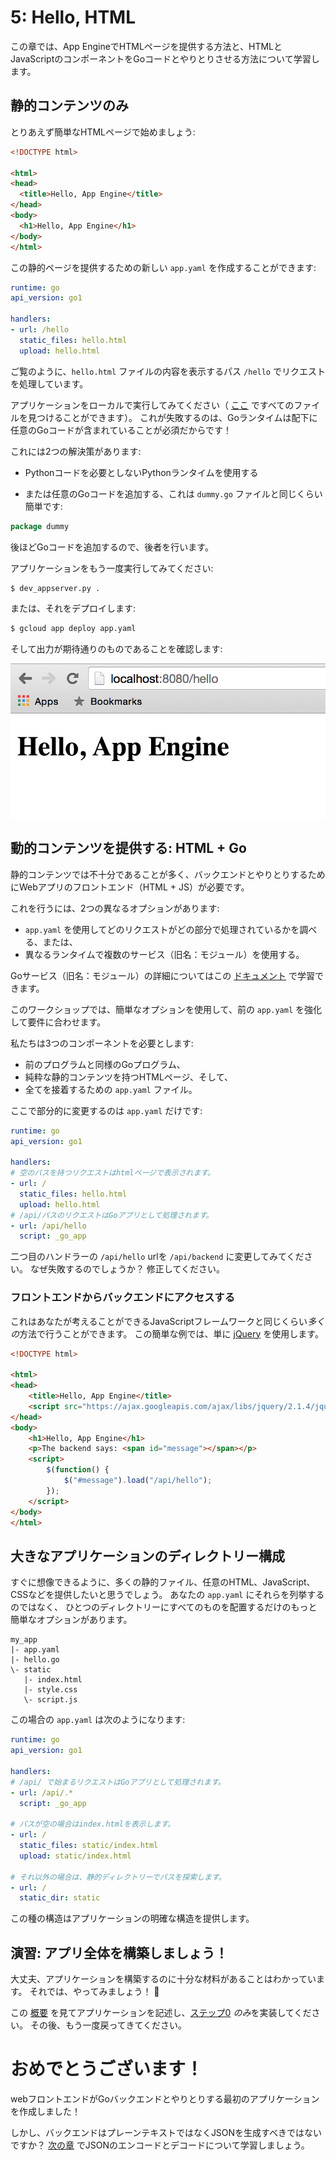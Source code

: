 # 5: Hello, HTML

この章では、App EngineでHTMLページを提供する方法と、HTMLとJavaScriptのコンポーネントをGoコードとやりとりさせる方法について学習します。

## 静的コンテンツのみ

とりあえず簡単なHTMLページで始めましょう:

[embedmd]:# (all_static/hello.html /.*DOCTYPE/ $)
```html
<!DOCTYPE html>

<html>
<head>
  <title>Hello, App Engine</title>
</head>
<body>
  <h1>Hello, App Engine</h1>
</body>
</html>
```

この静的ページを提供するための新しい `app.yaml` を作成することができます:

[embedmd]:# (all_static/app.yaml)
```yaml
runtime: go
api_version: go1

handlers:
- url: /hello
  static_files: hello.html
  upload: hello.html
```

ご覧のように、`hello.html` ファイルの内容を表示するパス `/hello` でリクエストを処理しています。

アプリケーションをローカルで実行してみてください（ [ここ](./all_static) ですべてのファイルを見つけることができます）。
これが失敗するのは、Goランタイムは配下に任意のGoコードが含まれていることが必須だからです！

これには2つの解決策があります:

- Pythonコードを必要としないPythonランタイムを使用する

- または任意のGoコードを追加する、これは `dummy.go` ファイルと同じくらい簡単です:

[embedmd]:# (all_static/dummy.go /package dummy/ $)
```go
package dummy
```

後ほどGoコードを追加するので、後者を行います。

アプリケーションをもう一度実行してみてください:

```bash
$ dev_appserver.py .
```

または、それをデプロイします:

```bash
$ gcloud app deploy app.yaml
```

そして出力が期待通りのものであることを確認します:

![Hello, App Engine](screenshot.png)

## 動的コンテンツを提供する: HTML + Go

静的コンテンツでは不十分であることが多く、バックエンドとやりとりするためにWebアプリのフロントエンド（HTML + JS）が必要です。

これを行うには、2つの異なるオプションがあります:

- `app.yaml` を使用してどのリクエストがどの部分で処理されているかを調べる、または、
- 異なるランタイムで複数のサービス（旧名：モジュール）を使用する。

Goサービス（旧名：モジュール）の詳細についてはこの [ドキュメント](https://cloud.google.com/appengine/docs/go/an-overview-of-app-engine) で学習できます。

このワークショップでは、簡単なオプションを使用して、前の `app.yaml` を強化して要件に合わせます。

私たちは3つのコンポーネントを必要とします:

- 前のプログラムと同様のGoプログラム、
- 純粋な静的コンテンツを持つHTMLページ、そして、
- 全てを接着するための `app.yaml` ファイル。

ここで部分的に変更するのは `app.yaml` だけです:

[embedmd]:# (mixed_content/app.yaml)
```yaml
runtime: go
api_version: go1

handlers:
# 空のパスを持つリクエストはhtmlページで表示されます。
- url: /
  static_files: hello.html
  upload: hello.html
# /api/パスのリクエストはGoアプリとして処理されます。
- url: /api/hello
  script: _go_app
```

二つ目のハンドラーの `/api/hello` urlを `/api/backend` に変更してみてください。
なぜ失敗するのでしょうか？ 修正してください。

### フロントエンドからバックエンドにアクセスする

これはあなたが考えることができるJavaScriptフレームワークと同じくらい*多くの*方法で行うことができます。
この簡単な例では、単に [jQuery](https://jquery.com) を使用します。

[embedmd]:# (mixed_content/hello.html /.*DOCTYPE/ $)
```html
<!DOCTYPE html>

<html>
<head>
	<title>Hello, App Engine</title>
	<script src="https://ajax.googleapis.com/ajax/libs/jquery/2.1.4/jquery.min.js"></script>
</head>
<body>
	<h1>Hello, App Engine</h1>
	<p>The backend says: <span id="message"></span></p>
	<script>
		$(function() {
			$("#message").load("/api/hello");
		});
	</script>
</body>
</html>
```

## 大きなアプリケーションのディレクトリー構成

すぐに想像できるように、多くの静的ファイル、任意のHTML、JavaScript、CSSなどを提供したいと思うでしょう。
あなたの `app.yaml` にそれらを列挙するのではなく、
ひとつのディレクトリーにすべてのものを配置するだけのもっと簡単なオプションがあります。

	my_app
	|- app.yaml
	|- hello.go
	\- static
	   |- index.html
	   |- style.css
	   \- script.js

この場合の `app.yaml` は次のようになります:

[embedmd]:# (static_dirs/app.yaml /runtime/ $)
```yaml
runtime: go
api_version: go1

handlers:
# /api/ で始まるリクエストはGoアプリとして処理されます。
- url: /api/.*
  script: _go_app

# パスが空の場合はindex.htmlを表示します。
- url: /
  static_files: static/index.html
  upload: static/index.html

# それ以外の場合は、静的ディレクトリーでパスを探索します。
- url: /
  static_dir: static
```

この種の構造はアプリケーションの明確な構造を提供します。

## 演習: アプリ全体を構築しましょう！

大丈夫、アプリケーションを構築するのに十分な材料があることはわかっています。 それでは、やってみましょう！ 🎉

この [概要](../events) を見てアプリケーションを記述し、[ステップ0](../events/step0/README.md) *のみ*を実装してください。
その後、もう一度戻ってきてください。

# おめでとうございます！

webフロントエンドがGoバックエンドとやりとりする最初のアプリケーションを作成しました！

しかし、バックエンドはプレーンテキストではなくJSONを生成すべきではないですか？
[次の章](../section06/README.md) でJSONのエンコードとデコードについて学習しましょう。
